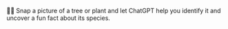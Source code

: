 🌱🌳 Snap a picture of a tree or plant and let ChatGPT help you identify it and uncover a fun fact about its species.